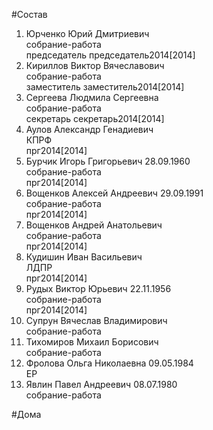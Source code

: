 #Состав  
1. Юрченко Юрий Дмитриевич  
    собрание-работа  
    председатель председатель2014[2014]  
2. Кириллов Виктор Вячеславович  
    собрание-работа  
    заместитель заместитель2014[2014]  
3. Сергеева Людмила Сергеевна  
    собрание-работа  
    секретарь секретарь2014[2014]  
4. Аулов Александр Генадиевич  
    КПРФ  
    прг2014[2014]  
5. Бурчик Игорь Григорьевич 28.09.1960  
    собрание-работа  
    прг2014[2014]  
6. Вощенков Алексей Андреевич 29.09.1991  
    собрание-работа  
    прг2014[2014]  
7. Вощенков Андрей Анатольевич  
    собрание-работа  
    прг2014[2014]  
8. Кудишин Иван Васильевич  
    ЛДПР  
    прг2014[2014]  
9. Рудых Виктор Юрьевич 22.11.1956  
    собрание-работа  
    прг2014[2014]  
10. Супрун Вячеслав Владимирович  
    собрание-работа  
11. Тихомиров Михаил Борисович  
    собрание-работа  
12. Фролова Ольга Николаевна 09.05.1984  
    ЕР  
13. Явлин Павел Андреевич 08.07.1980  
    собрание-работа  
  
#Дома  
